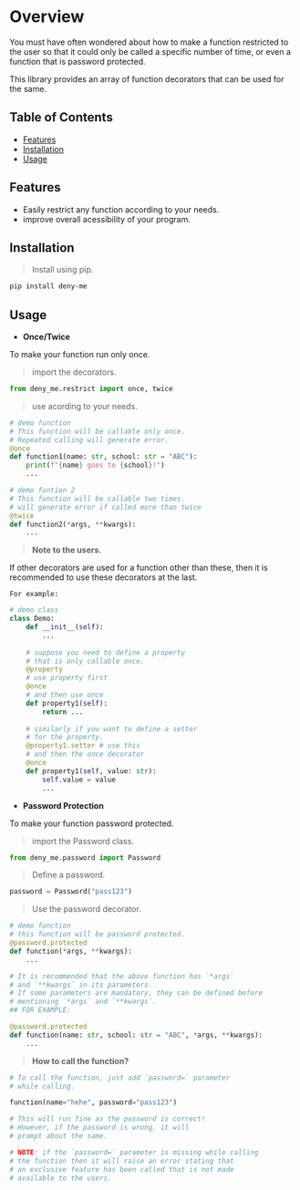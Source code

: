 # Overview

You must have often wondered about how to make a function restricted to the user so that it could only be called a specific number of time, or even a function that is password protected.

This library provides an array of function decorators that can be used for the same.

## Table of Contents

- [Features](#features)
- [Installation](#installation)
- [Usage](#usage)

## Features

- Easily restrict any function according to your needs.
- improve overall acessibility of your program.

## Installation

> Install using pip.

```sh
pip install deny-me
```

## Usage

- **Once/Twice**

To make your function run only once.

> import the decorators.

```python
from deny_me.restrict import once, twice
```

> use acording to your needs.

```python
# demo function
# This function will be callable only once.
# Repeated calling will generate error.
@once
def function1(name: str, school: str = "ABC"):
    print(f"{name} goes to {school}!")
    ...

# demo funtion 2
# This function will be callable two times.
# will generate error if called more than twice
@twice
def function2(*args, **kwargs):
    ...
```

> **Note to the users.**

If other decorators are used for a function other than these, then it is recommended to use these decorators at the last.

`For example:`

```python
# demo class
class Demo:
    def __init__(self):
        ...
    
    # suppose you need to define a property
    # that is only callable once.
    @property
    # use property first
    @once
    # and then use once
    def property1(self):
        return ...
    
    # similarly if you want to define a setter
    # for the property.
    @property1.setter # use this
    # and then the once decorator
    @once
    def property1(self, value: str):
        self.value = value
        ...
```

- **Password Protection**

To make your function password protected.

> import the Password class.

```python
from deny_me.password import Password
```

> Define a password.

```python
password = Password("pass123")
```

> Use the password decorator.

```python
# demo function
# this function will be password protected.
@password.protected
def function(*args, **kwargs):
    ...

# It is recommended that the above function has `*args` 
# and `**kwargs` in its parameters.
# If some parameters are mandatory, they can be defined before 
# mentioning `*args` and `**kwargs`.
## FOR EXAMPLE:

@password.protected
def function(name: str, school: str = "ABC", *args, **kwargs):
    ... 
```

> **How to call the function?**

```python
# To call the function, just add `password=` parameter 
# while calling.

function(name="hehe", password="pass123")

# This will run fine as the password is correct!
# However, if the password is wrong, it will
# prompt about the same.

# NOTE: if the `password=` parameter is missing while calling
# the function then it will raise an error stating that
# an exclusive feature has been called that is not made
# available to the users.
```